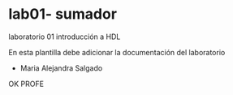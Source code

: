 # lab01- sumador 
laboratorio 01 introducción a HDL


En esta plantilla debe adicionar la documentación del laboratorio

* Maria Alejandra Salgado

OK PROFE 
